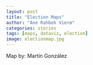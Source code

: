 ```yaml
---
layout: post
title: "Election Maps"
author: "Ane Rahbek Vierø"
categories: stories
tags: [maps, dataviz, election]
image: electionmap.jpg
---
```


Map by: Martín González